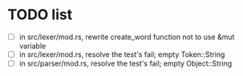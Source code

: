 # TODO list

- [ ] in src/lexer/mod.rs, rewrite create_word function not to use &mut variable
- [ ] in src/lexer/mod.rs, resolve the test's fail; empty Token::String
- [ ] in src/parser/mod.rs, resolve the test's fail; empty Object::String
